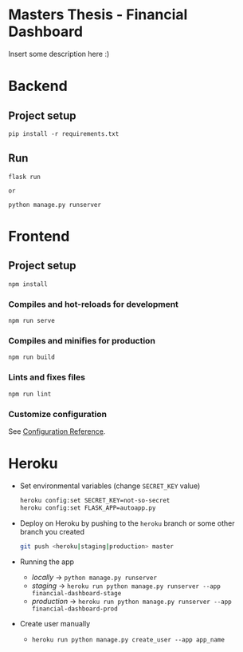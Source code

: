 # Masters Thesis - Financial Dashboard

Insert some description here :)


# Backend

## Project setup

```
pip install -r requirements.txt
```

## Run
```
flask run

or

python manage.py runserver
```

# Frontend

## Project setup
```
npm install
```

### Compiles and hot-reloads for development
```
npm run serve
```

### Compiles and minifies for production
```
npm run build
```

### Lints and fixes files
```
npm run lint
```

### Customize configuration
See [Configuration Reference](https://cli.vuejs.org/config/).


# Heroku

* Set environmental variables (change `SECRET_KEY` value)

    ```bash
    heroku config:set SECRET_KEY=not-so-secret
    heroku config:set FLASK_APP=autoapp.py
    ```

* Deploy on Heroku by pushing to the `heroku` branch or some other branch you created

    ```bash
    git push <heroku|staging|production> master
    ```
  
* Running the app

    - *locally* -> `python manage.py runserver`
    - *staging* -> `heroku run python manage.py runserver --app financial-dashboard-stage`
    - *production* -> `heroku run python manage.py runserver --app financial-dashboard-prod`

* Create user manually
    - `heroku run python manage.py create_user --app app_name`
